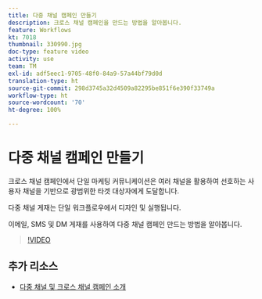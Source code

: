 ```yaml
---
title: 다중 채널 캠페인 만들기
description: 크로스 채널 캠페인을 만드는 방법을 알아봅니다.
feature: Workflows
kt: 7018
thumbnail: 330990.jpg
doc-type: feature video
activity: use
team: TM
exl-id: adf5eec1-9705-48f0-84a9-57a44bf79d0d
translation-type: ht
source-git-commit: 298d3745a32d4509a82295be851f6e390f33749a
workflow-type: ht
source-wordcount: '70'
ht-degree: 100%

---
```


# 다중 채널 캠페인 만들기

크로스 채널 캠페인에서 단일 마케팅 커뮤니케이션은 여러 채널을 활용하여 선호하는 사용자 채널을 기반으로 광범위한 타겟 대상자에게 도달합니다.

다중 채널 게재는 단일 워크플로우에서 디자인 및 실행됩니다.

이메일, SMS 및 DM 게재를 사용하여 다중 채널 캠페인 만드는 방법을 알아봅니다.

>[!VIDEO](https://video.tv.adobe.com/v/330990?quality=12)

## 추가 리소스

* [다중 채널 및 크로스 채널 캠페인 소개](/help/orchestrating-campaigns/introduction-to-cross-and-multi-channel-campaigns.md)
